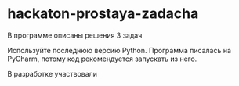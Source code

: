 # hackaton-prostaya-zadacha

В программе описаны решения 3 задач

Используйте последнюю версию Python. Программа писалась на PyCharm, потому код рекомендуется запускать из него.

В разработке участвовали
